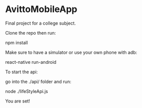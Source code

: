 # AvittoMobileApp
Final project for a college subject.

Clone the repo then run:

npm install 

Make sure to have a simulator or use your own phone with adb:

react-native run-android

To start the api:

go into the ./api/ folder and run:

node ./lifeStyleApi.js

You are set! 
